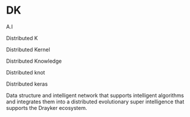 # DK
A.I 

Distributed K

Distributed Kernel

Distributed Knowledge

Distributed knot

Distributed keras

Data structure and intelligent network that supports intelligent algorithms and integrates them into a distributed evolutionary super intelligence that supports the Drayker ecosystem.



